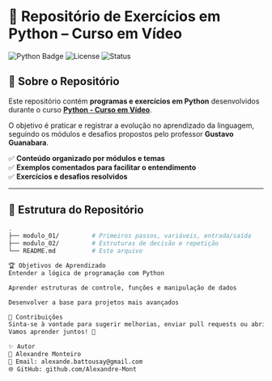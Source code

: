 # 🐍 Repositório de Exercícios em Python – Curso em Vídeo

![Python Badge](https://img.shields.io/badge/Python-3.x-blue.svg?style=flat&logo=python)
![License](https://img.shields.io/badge/license-MIT-green)
![Status](https://img.shields.io/badge/status-em_desenvolvimento-yellow)

## 📌 Sobre o Repositório

Este repositório contém **programas e exercícios em Python** desenvolvidos durante o curso [**Python - Curso em Vídeo**](https://www.cursoemvideo.com).  

O objetivo é praticar e registrar a evolução no aprendizado da linguagem, seguindo os módulos e desafios propostos pelo professor **Gustavo Guanabara**.  

✅ **Conteúdo organizado por módulos e temas**  
✅ **Exemplos comentados para facilitar o entendimento**  
✅ **Exercícios e desafios resolvidos**  

---

## 📂 Estrutura do Repositório

```bash
.
├── modulo_01/         # Primeiros passos, variáveis, entrada/saída
├── modulo_02/         # Estruturas de decisão e repetição
└── README.md          # Este arquivo

🏆 Objetivos de Aprendizado
Entender a lógica de programação com Python

Aprender estruturas de controle, funções e manipulação de dados

Desenvolver a base para projetos mais avançados

🤝 Contribuições
Sinta-se à vontade para sugerir melhorias, enviar pull requests ou abrir issues.
Vamos aprender juntos! 🚀

✨ Autor
👤 Alexandre Monteiro
📧 Email: alexande.battousay@gmail.com
🌐 GitHub: github.com/Alexandre-Mont
